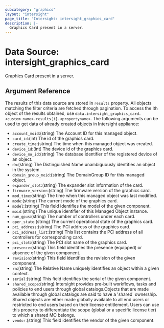 ```yaml
---
subcategory: "graphics"
layout: "intersight"
page_title: "Intersight: intersight_graphics_card"
description: |-
  Graphics Card present in a server.
---
```


# Data Source: intersight_graphics_card
Graphics Card present in a server.
## Argument Reference
The results of this data source are stored in `results` property.
All objects matching the filter criteria are fetched through pagination.
To access the ith object of the results obtained, use `data.intersight_graphics_card.<custom_name>.results[i].<propertyname>`.
The following arguments can be used to get data of already created objects in Intersight appliance:
* `account_moid`:(string) The Account ID for this managed object. 
* `card_id`:(int) The id of the graphics card. 
* `create_time`:(string) The time when this managed object was created. 
* `device_id`:(int) The device id of the graphics card. 
* `device_mo_id`:(string) The database identifier of the registered device of an object. 
* `dn`:(string) The Distinguished Name unambiguously identifies an object in the system. 
* `domain_group_moid`:(string) The DomainGroup ID for this managed object. 
* `expander_slot`:(string) The expander slot information of the card. 
* `firmware_version`:(string) The firmware version of the graphics card. 
* `mod_time`:(string) The time when this managed object was last modified. 
* `mode`:(string) The current mode of the graphics card. 
* `model`:(string) This field identifies the model of the given component. 
* `moid`:(string) The unique identifier of this Managed Object instance. 
* `num_gpus`:(string) The number of controllers under each card. 
* `oper_state`:(string) The current operational state of the graphics card. 
* `pci_address`:(string) The PCI address of the graphics card. 
* `pci_address_list`:(string) This list contains the PCI address of all controllers for corresponding card. 
* `pci_slot`:(string) The PCI slot name of the graphics card. 
* `presence`:(string) This field identifies the presence (equipped) or absence of the given component. 
* `revision`:(string) This field identifies the revision of the given component. 
* `rn`:(string) The Relative Name uniquely identifies an object within a given context. 
* `serial`:(string) This field identifies the serial of the given component. 
* `shared_scope`:(string) Intersight provides pre-built workflows, tasks and policies to end users through global catalogs.Objects that are made available through global catalogs are said to have a 'shared' ownership. Shared objects are either made globally available to all end users or restricted to end users based on their license entitlement. Users can use this property to differentiate the scope (global or a specific license tier) to which a shared MO belongs. 
* `vendor`:(string) This field identifies the vendor of the given component. 
 